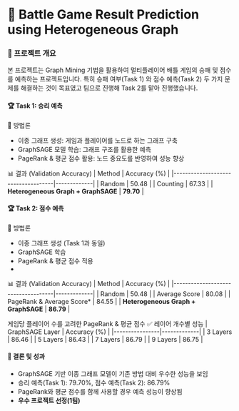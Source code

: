 # 🎯 Battle Game Result Prediction using Heterogeneous Graph
### 📌 프로젝트 개요
본 프로젝트는 Graph Mining 기법을 활용하여 멀티플레이어 배틀 게임의 승패 및 점수를 예측하는 프로젝트입니다.
특히 승패 여부(Task 1) 와 점수 예측(Task 2) 두 가지 문제를 해결하는 것이 목표였고 팀으로 진행해 Task 2를 맡아 진행했습니다.

#### 🏆 Task 1: 승리 예측
🔹 방법론
- 이종 그래프 생성: 게임과 플레이어를 노드로 하는 그래프 구축
- GraphSAGE 모델 학습: 그래프 구조를 활용한 예측
- PageRank & 평균 점수 활용: 노드 중요도를 반영하여 성능 향상
  
📊 결과 (Validation Accuracy)
| Method                             | Accuracy (%) |
|------------------------------------|-------------|
| Random                             | 50.48       |
| Counting                           | 67.33       |
| **Heterogeneous Graph + GraphSAGE** | **79.70**   |

#### 🏆 Task 2: 점수 예측
🔹 방법론
- 이종 그래프 생성 (Task 1과 동일)
- GraphSAGE 학습
- PageRank & 평균 점수 적용
- 
📊 결과 (Validation Accuracy)
| Method                             | Accuracy (%) |
|------------------------------------|-------------|
| Random                             | 50.48       |
| Average Score                      | 80.08       |
| PageRank & Average Score*          | 84.55       |
| **Heterogeneous Graph + GraphSAGE** | **86.79**   |

게임당 플레이어 수를 고려한 PageRank & 평균 점수
✅ 레이어 개수별 성능
| GraphSAGE Layer | Accuracy (%) |
|----------------|-------------|
| 3 Layers       | 86.46       |
| 5 Layers       | 86.43       |
| 7 Layers       | 86.79       |
| 9 Layers       | 86.75       |

#### 🚀 결론 및 성과
- GraphSAGE 기반 이종 그래프 모델이 기존 방법 대비 우수한 성능을 보임
- 승리 예측(Task 1): 79.70%, 점수 예측(Task 2): 86.79%
- PageRank와 평균 점수를 함께 사용할 경우 예측 성능이 향상됨
- **우수 프로젝트 선정(1팀)**
